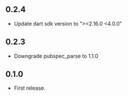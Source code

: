 ## 0.2.4

* Update dart sdk version to ">=2.16.0 <4.0.0"

## 0.2.3

* Downgrade pubspec_parse to 1.1.0

## 0.1.0

* First release.
